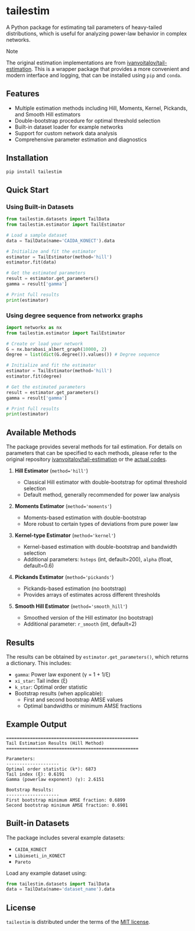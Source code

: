 # tailestim

A Python package for estimating tail parameters of heavy-tailed distributions, which is useful for analyzing power-law behavior in complex networks.

> [!NOTE]
> The original estimation implementations are from [ivanvoitalov/tail-estimation](https://github.com/ivanvoitalov/tail-estimation). This is a wrapper package that provides a more convenient and modern interface and logging, that can be installed using `pip` and `conda`.

## Features
- Multiple estimation methods including Hill, Moments, Kernel, Pickands, and Smooth Hill estimators
- Double-bootstrap procedure for optimal threshold selection
- Built-in dataset loader for example networks
- Support for custom network data analysis
- Comprehensive parameter estimation and diagnostics

## Installation
```bash
pip install tailestim
```

## Quick Start

### Using Built-in Datasets

```python
from tailestim.datasets import TailData
from tailestim.estimator import TailEstimator

# Load a sample dataset
data = TailData(name='CAIDA_KONECT').data

# Initialize and fit the estimator
estimator = TailEstimator(method='hill')
estimator.fit(data)

# Get the estimated parameters
result = estimator.get_parameters()
gamma = result['gamma']

# Print full results
print(estimator)
```

### Using degree sequence from networkx graphs

```python
import networkx as nx
from tailestim.estimator import TailEstimator

# Create or load your network
G = nx.barabasi_albert_graph(10000, 2)
degree = list(dict(G.degree()).values()) # Degree sequence

# Initialize and fit the estimator
estimator = TailEstimator(method='hill')
estimator.fit(degree)

# Get the estimated parameters
result = estimator.get_parameters()
gamma = result['gamma']

# Print full results
print(estimator)
```

## Available Methods

The package provides several methods for tail estimation. For details on parameters that can be specified to each methods, please refer to the original repository [ivanvoitalov/tail-estimation](https://github.com/ivanvoitalov/tail-estimation) or the [actual codes](https://github.com/mu373/tailestim/blob/main/src/tailestim/tail_methods.py).

1. **Hill Estimator** (`method='hill'`)
   - Classical Hill estimator with double-bootstrap for optimal threshold selection
   - Default method, generally recommended for power law analysis

2. **Moments Estimator** (`method='moments'`)
   - Moments-based estimation with double-bootstrap
   - More robust to certain types of deviations from pure power law

3. **Kernel-type Estimator** (`method='kernel'`)
   - Kernel-based estimation with double-bootstrap and bandwidth selection
   - Additional parameters: `hsteps` (int, default=200), `alpha` (float, default=0.6)

4. **Pickands Estimator** (`method='pickands'`)
   - Pickands-based estimation (no bootstrap)
   - Provides arrays of estimates across different thresholds

5. **Smooth Hill Estimator** (`method='smooth_hill'`)
   - Smoothed version of the Hill estimator (no bootstrap)
   - Additional parameter: `r_smooth` (int, default=2)

## Results
The results can be obtained by `estimator.get_parameters()`, which returns a dictionary. This includes:
- `gamma`: Power law exponent (γ = 1 + 1/ξ)
- `xi_star`: Tail index (ξ)
- `k_star`: Optimal order statistic
- Bootstrap results (when applicable):
  - First and second bootstrap AMSE values
  - Optimal bandwidths or minimum AMSE fractions

## Example Output
```
==================================================
Tail Estimation Results (Hill Method)
==================================================

Parameters:
--------------------
Optimal order statistic (k*): 6873
Tail index (ξ): 0.6191
Gamma (powerlaw exponent) (γ): 2.6151

Bootstrap Results:
--------------------
First bootstrap minimum AMSE fraction: 0.6899
Second bootstrap minimum AMSE fraction: 0.6901
```

## Built-in Datasets

The package includes several example datasets:
- `CAIDA_KONECT`
- `Libimseti_in_KONECT`
- `Pareto`

Load any example dataset using:
```python
from tailestim.datasets import TailData
data = TailData(name='dataset_name').data
```


## License
`tailestim` is distributed under the terms of the [MIT license](https://github.com/mu373/tailestim/blob/main/LICENSE.txt).
